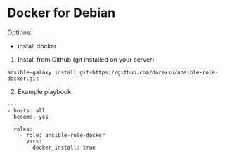 # Docker for Debian
Options:
  - install docker
  
1) Install from Github (git installed on your server)
```
ansible-galaxy install git+https://github.com/darexsu/ansible-role-docker.git
```
2) Example playbook
```
---
- hosts: all
  become: yes

  roles:
    - role: ansible-role-docker
      vars:
        docker_install: true
```
